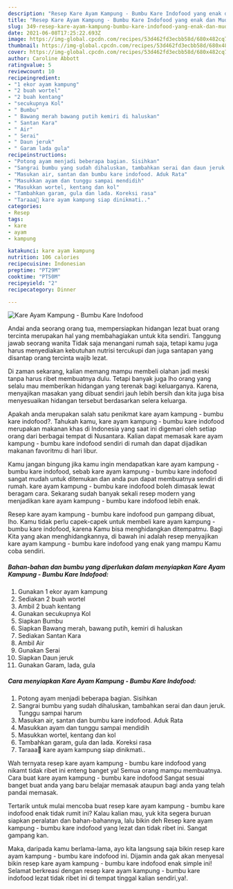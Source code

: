 ```yaml
---
description: "Resep Kare Ayam Kampung - Bumbu Kare Indofood yang enak dan Mudah Dibuat"
title: "Resep Kare Ayam Kampung - Bumbu Kare Indofood yang enak dan Mudah Dibuat"
slug: 349-resep-kare-ayam-kampung-bumbu-kare-indofood-yang-enak-dan-mudah-dibuat
date: 2021-06-08T17:25:22.693Z
image: https://img-global.cpcdn.com/recipes/53d462fd3ecbb58d/680x482cq70/kare-ayam-kampung-bumbu-kare-indofood-foto-resep-utama.jpg
thumbnail: https://img-global.cpcdn.com/recipes/53d462fd3ecbb58d/680x482cq70/kare-ayam-kampung-bumbu-kare-indofood-foto-resep-utama.jpg
cover: https://img-global.cpcdn.com/recipes/53d462fd3ecbb58d/680x482cq70/kare-ayam-kampung-bumbu-kare-indofood-foto-resep-utama.jpg
author: Caroline Abbott
ratingvalue: 5
reviewcount: 10
recipeingredient:
- "1 ekor ayam kampung"
- "2 buah wortel"
- "2 buah kentang"
- "secukupnya Kol"
- " Bumbu"
- " Bawang merah bawang putih kemiri di haluskan"
- " Santan Kara"
- " Air"
- " Serai"
- " Daun jeruk"
- " Garam lada gula"
recipeinstructions:
- "Potong ayam menjadi beberapa bagian. Sisihkan"
- "Sangrai bumbu yang sudah dihaluskan, tambahkan serai dan daun jeruk. Tunggu sampai harum"
- "Masukan air, santan dan bumbu kare indofood. Aduk Rata"
- "Masukkan ayam dan tunggu sampai mendidih"
- "Masukkan wortel, kentang dan kol"
- "Tambahkan garam, gula dan lada. Koreksi rasa"
- "Taraaa🥳 kare ayam kampung siap dinikmati.."
categories:
- Resep
tags:
- kare
- ayam
- kampung

katakunci: kare ayam kampung 
nutrition: 106 calories
recipecuisine: Indonesian
preptime: "PT29M"
cooktime: "PT50M"
recipeyield: "2"
recipecategory: Dinner

---
```



![Kare Ayam Kampung - Bumbu Kare Indofood](https://img-global.cpcdn.com/recipes/53d462fd3ecbb58d/680x482cq70/kare-ayam-kampung-bumbu-kare-indofood-foto-resep-utama.jpg)

Andai anda seorang orang tua, mempersiapkan hidangan lezat buat orang tercinta merupakan hal yang membahagiakan untuk kita sendiri. Tanggung jawab seorang  wanita Tidak saja menangani rumah saja, tetapi kamu juga harus menyediakan kebutuhan nutrisi tercukupi dan juga santapan yang disantap orang tercinta wajib lezat.

Di zaman  sekarang, kalian memang mampu membeli olahan jadi meski tanpa harus ribet membuatnya dulu. Tetapi banyak juga lho orang yang selalu mau memberikan hidangan yang terenak bagi keluarganya. Karena, menyajikan masakan yang dibuat sendiri jauh lebih bersih dan kita juga bisa menyesuaikan hidangan tersebut berdasarkan selera keluarga. 



Apakah anda merupakan salah satu penikmat kare ayam kampung - bumbu kare indofood?. Tahukah kamu, kare ayam kampung - bumbu kare indofood merupakan makanan khas di Indonesia yang saat ini digemari oleh setiap orang dari berbagai tempat di Nusantara. Kalian dapat memasak kare ayam kampung - bumbu kare indofood sendiri di rumah dan dapat dijadikan makanan favoritmu di hari libur.

Kamu jangan bingung jika kamu ingin mendapatkan kare ayam kampung - bumbu kare indofood, sebab kare ayam kampung - bumbu kare indofood sangat mudah untuk ditemukan dan anda pun dapat membuatnya sendiri di rumah. kare ayam kampung - bumbu kare indofood boleh dimasak lewat beragam cara. Sekarang sudah banyak sekali resep modern yang menjadikan kare ayam kampung - bumbu kare indofood lebih enak.

Resep kare ayam kampung - bumbu kare indofood pun gampang dibuat, lho. Kamu tidak perlu capek-capek untuk membeli kare ayam kampung - bumbu kare indofood, karena Kamu bisa menghidangkan ditempatmu. Bagi Kita yang akan menghidangkannya, di bawah ini adalah resep menyajikan kare ayam kampung - bumbu kare indofood yang enak yang mampu Kamu coba sendiri.

<!--inarticleads1-->

##### Bahan-bahan dan bumbu yang diperlukan dalam menyiapkan Kare Ayam Kampung - Bumbu Kare Indofood:

1. Gunakan 1 ekor ayam kampung
1. Sediakan 2 buah wortel
1. Ambil 2 buah kentang
1. Gunakan secukupnya Kol
1. Siapkan  Bumbu
1. Siapkan  Bawang merah, bawang putih, kemiri di haluskan
1. Sediakan  Santan Kara
1. Ambil  Air
1. Gunakan  Serai
1. Siapkan  Daun jeruk
1. Gunakan  Garam, lada, gula




<!--inarticleads2-->

##### Cara menyiapkan Kare Ayam Kampung - Bumbu Kare Indofood:

1. Potong ayam menjadi beberapa bagian. Sisihkan
1. Sangrai bumbu yang sudah dihaluskan, tambahkan serai dan daun jeruk. Tunggu sampai harum
1. Masukan air, santan dan bumbu kare indofood. Aduk Rata
1. Masukkan ayam dan tunggu sampai mendidih
1. Masukkan wortel, kentang dan kol
1. Tambahkan garam, gula dan lada. Koreksi rasa
1. Taraaa🥳 kare ayam kampung siap dinikmati..




Wah ternyata resep kare ayam kampung - bumbu kare indofood yang nikamt tidak ribet ini enteng banget ya! Semua orang mampu membuatnya. Cara buat kare ayam kampung - bumbu kare indofood Sangat sesuai banget buat anda yang baru belajar memasak ataupun bagi anda yang telah pandai memasak.

Tertarik untuk mulai mencoba buat resep kare ayam kampung - bumbu kare indofood enak tidak rumit ini? Kalau kalian mau, yuk kita segera buruan siapkan peralatan dan bahan-bahannya, lalu bikin deh Resep kare ayam kampung - bumbu kare indofood yang lezat dan tidak ribet ini. Sangat gampang kan. 

Maka, daripada kamu berlama-lama, ayo kita langsung saja bikin resep kare ayam kampung - bumbu kare indofood ini. Dijamin anda gak akan menyesal bikin resep kare ayam kampung - bumbu kare indofood enak simple ini! Selamat berkreasi dengan resep kare ayam kampung - bumbu kare indofood lezat tidak ribet ini di tempat tinggal kalian sendiri,ya!.

